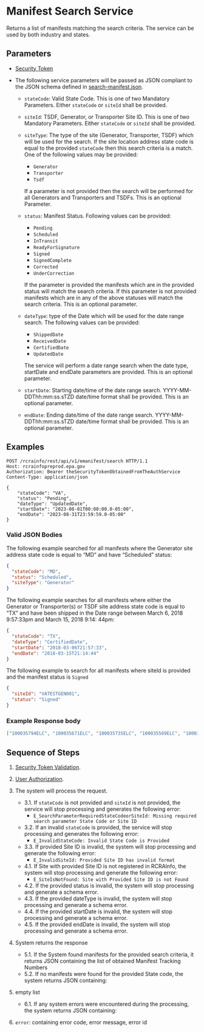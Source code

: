 # Manifest Search Service

Returns a list of manifests matching the search criteria. The service can be used by both industry and states.

## Parameters

- [Security Token](../authentication.md#security-tokens)
- The following service parameters will be passed as JSON compliant to the JSON schema defined in
  [search-manifest.json](https://github.com/USEPA/e-manifest/blob/master/Services-Information/Schema/search-manifest.json).

  - `stateCode`: Valid State Code. This is one of two Mandatory Parameters. Either `stateCode` or `siteId` shall be
    provided.
  - `siteId`: TSDF, Generator, or Transporter Site ID. This is one of two Mandatory Parameters. Either `stateCode` or
    `siteId` shall be provided.
  - `siteType`: The type of the site (Generator, Transporter, TSDF) which will be used for the search. If the site
    location address state code is equal to the provided `stateCode` then this search criteria is a match. One of the
    following values may be provided:

    - `Generator`
    - `Transporter`
    - `Tsdf`

    If a parameter is not provided then the search will be performed for all Generators and Transporters and
    TSDFs. This is an optional Parameter.

  - `status`: Manifest Status. Following values can be provided:

    - `Pending`
    - `Scheduled`
    - `InTransit`
    - `ReadyForSignature`
    - `Signed`
    - `SignedComplete`
    - `Corrected`
    - `UnderCorrection`

    If the parameter is provided the manifests which are in the provided status will match the search criteria. If
    this parameter is not provided manifests which are in any of the above statuses will match the search
    criteria. This is an optional parameter.

  - `dateType`: type of the Date which will be used for the date range search. The following values can be provided:

    - `ShippedDate`
    - `ReceivedDate`
    - `CertifiedDate`
    - `UpdatedDate`

    The service will perform a date range search when the date type, startDate and endDate parameters are
    provided. This is an optional parameter.

  - `startDate`: Starting date/time of the date range search. YYYY-MM-DDThh:mm:ss.sTZD date/time format shall be
    provided. This is an optional parameter.
  - `endDate`: Ending date/time of the date range search. YYYY-MM-DDThh:mm:ss.sTZD date/time format shall be provided.
    This is an optional parameter.

## Examples

```http
POST /rcrainfo/rest/api/v1/emanifest/search HTTP/1.1
Host: rcrainfopreprod.epa.gov
Authorization: Bearer theSecurityTokenObtainedFromTheAuthService
Content-Type: application/json

{
    "stateCode": "VA",
    "status": "Pending",
    "dateType": "UpdatedDate",
    "startDate": "2023-08-01T00:00:00.0-05:00",
    "endDate": "2023-08-31T23:59:59.0-05:00"
}
```

### Valid JSON Bodies

The following example searched for all manifests where the Generator site address state code is equal to “MD” and have
“Scheduled” status:

```json
{
  "stateCode": "MD",
  "status": "Scheduled",
  "siteType": "Generator"
}
```

The following example searches for all manifests where either the Generator or Transporter(s) or TSDF site address state
code is equal to “TX” and have been shipped in the Date range between March 6, 2018 9:57:33pm and March 15, 2018 9:14:
44pm:

```json
{
  "stateCode": "TX",
  "dateType": "CertifiedDate",
  "startDate": "2018-03-06T21:57:33",
  "endDate": "2018-03-15T21:14:44"
}
```

The following example to search for all manifests where siteId is
provided and the manifest status is `Signed`

```json
{
  "siteId": "VATESTGEN001",
  "status": "Signed"
}
```

### Example Response body

```json
["100035794ELC", "100035671ELC", "100035735ELC", "100035569ELC", "100035664ELC"]
```

## Sequence of Steps

1. [Security Token Validation](../authentication.md#security-token-validation).
2. [User Authorization](../authentication.md#user-authorization).
3. The system will process the request.

   - 3.1. If `stateCode` is not provided and `siteId` is not provided, the service will stop processing and generates
     the
     following error:
     - `E_SearchParameterRequiredStateCodeorSiteId: Missing required search parameter State Code or Site ID`
   - 3.2. If an invalid `stateCode` is provided, the service will stop processing and generates the following error:
     - `E_InvalidStateCode: Invalid State Code is Provided`
   - 3.3. If provided Site ID is invalid, the system will stop processing and generate the following error:
     - `E_InvalidSiteId: Provided Site ID has invalid format`
   - 4.1. If Site with provided Site ID is not registered in RCRAInfo, the system will stop processing and generate the
     following error:
     - `E_SiteIsNotFound: Site with Provided Site ID is not Found`
   - 4.2. If the provided status is invalid, the system will stop processing and generate a schema error.
   - 4.3. If the provided dateType is invalid, the system will stop processing and generate a schema error.
   - 4.4. If the provided startDate is invalid, the system will stop processing and generate a schema error.
   - 4.5. If the provided endDate is invalid, the system will stop processing and generate a schema error.

4. System returns the response

   - 5.1. If the System found manifests for the provided search criteria, it returns JSON containing the list of
     obtained Manifest Tracking Numbers
   - 5.2. If no manifests were found for the provided State code, the system returns JSON containing:

5. empty list

   - 6.1. If any system errors were encountered during the processing, the system returns JSON containing:

6. `error`: containing error code, error message, error id
